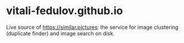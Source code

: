 # vitali-fedulov.github.io
Live source of https://similar.pictures: the service for image clustering (duplicate finder) and image search on disk.
